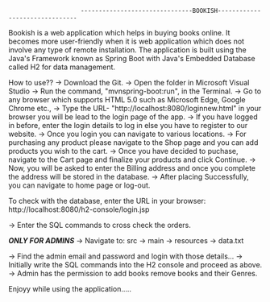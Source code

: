                         -------------------------------BOOKISH-------------------------------

Bookish is a web application which helps in buying books online.
It becomes more user-friendly when it is web application which does not involve any type of remote installation.
The application is built using the Java's Framework known as Spring Boot with Java's Embedded Database called H2 for data management.

How to use??
-> Download the Git.
-> Open the folder in Microsoft Visual Studio 
-> Run the command, "mvnspring-boot:run", in the Terminal.
-> Go to any browser which supports HTML 5.0 such as Microsoft Edge, Google Chrome etc.,
-> Type the URL- "http://localhost:8080/loginnew.html" in your browser you will be lead to the login page of the app.
-> If you have logged in before, enter the login details to log in else you have to register to our website.
-> Once you login you can navigate to various locations.
-> For purchasing any product please navigate to the Shop page and you can add products you wish to the cart.
-> Once you have decided to puchase, navigate to the Cart page and finalize your products and click Continue.
-> Now, you will be asked to enter the Billing address and once you complete the address will be stored in the database.
-> After placing Successfully, you can navigate to home page or log-out.

To check with the database, enter the URL in your browser:
http://localhost:8080/h2-console/login.jsp

-> Enter the SQL commands to cross check the orders.

***************ONLY FOR ADMINS***************
-> Navigate to:
    src -> main -> resources -> data.txt

-> Find the admin email and password and login with those details...
-> Initially write the SQL commands into the H2 console and proceed as above.
-> Admin has the permission to add books remove books and their Genres.

Enjoyy while using the application.....


